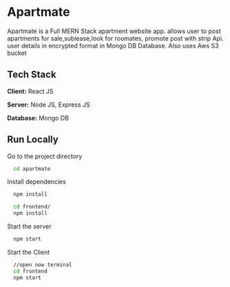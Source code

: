 
# Apartmate

Apartmate is a Full MERN Stack apartment website app.
allows user to post apartments for sale,sublease,look for roomates, promote post with strip Api. user details in encrypted format in Mongo DB Database.  Also uses Aws S3 bucket
## Tech Stack

**Client:** React JS

**Server:** Node JS, Express JS

**Database:** Mongo DB
  

## Run Locally


Go to the project directory

```bash
  cd apartmate
```

Install dependencies

```bash
  npm install
```

```bash
  cd frontend/
  npm install
```

Start the server

```bash
  npm start
```
Start the Client

```bash
  //open now terminal
  cd frontend
  npm start
```



  
